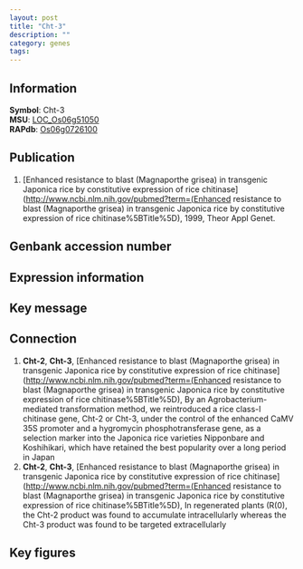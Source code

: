 ```yaml
---
layout: post
title: "Cht-3"
description: ""
category: genes
tags: 
---
```


## Information
__Symbol__: Cht-3  
__MSU__: [LOC_Os06g51050](http://rice.plantbiology.msu.edu/cgi-bin/ORF_infopage.cgi?orf=LOC_Os06g51050)  
__RAPdb__: [Os06g0726100](http://rapdb.dna.affrc.go.jp/viewer/gbrowse_details/irgsp1?name=Os06g0726100)  

## Publication
1. [Enhanced resistance to blast (Magnaporthe grisea) in transgenic Japonica rice by constitutive expression of rice chitinase](http://www.ncbi.nlm.nih.gov/pubmed?term=(Enhanced resistance to blast (Magnaporthe grisea) in transgenic Japonica rice by constitutive expression of rice chitinase%5BTitle%5D), 1999, Theor Appl Genet.

## Genbank accession number

## Expression information

## Key message

## Connection
1. __Cht-2__, __Cht-3__, [Enhanced resistance to blast (Magnaporthe grisea) in transgenic Japonica rice by constitutive expression of rice chitinase](http://www.ncbi.nlm.nih.gov/pubmed?term=(Enhanced resistance to blast (Magnaporthe grisea) in transgenic Japonica rice by constitutive expression of rice chitinase%5BTitle%5D),  By an Agrobacterium-mediated transformation method, we reintroduced a rice class-I chitinase gene, Cht-2 or Cht-3, under the control of the enhanced CaMV 35S promoter and a hygromycin phosphotransferase gene, as a selection marker into the Japonica rice varieties Nipponbare and Koshihikari, which have retained the best popularity over a long period in Japan
2. __Cht-2__, __Cht-3__, [Enhanced resistance to blast (Magnaporthe grisea) in transgenic Japonica rice by constitutive expression of rice chitinase](http://www.ncbi.nlm.nih.gov/pubmed?term=(Enhanced resistance to blast (Magnaporthe grisea) in transgenic Japonica rice by constitutive expression of rice chitinase%5BTitle%5D),  In regenerated plants (R(0), the Cht-2 product was found to accumulate intracellularly whereas the Cht-3 product was found to be targeted extracellularly

## Key figures


